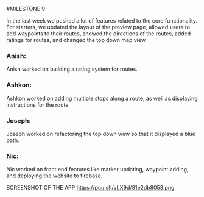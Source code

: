 #MILESTONE 9

In the last week we pushed a lot of features related to the core functionality. For starters, we
updated the layout of the preview page, allowed users to add waypoints to their routes, showed the directions
of the routes, added ratings for routes, and changed the top down map view.
### Anish:
Anish worked on building a rating system for routes.

### Ashkon:
Ashkon worked on adding multiple stops along a route, as well as displaying instructions for the route
### Joseph:
Joseph worked on refactoring the top down view so that it displayed a blue path.
### Nic:
Nic worked on front end features like marker updating, waypoint adding, and deploying the website to firebase.


SCREENSHOT OF THE APP
https://puu.sh/vLX9d/31e2db8053.png
